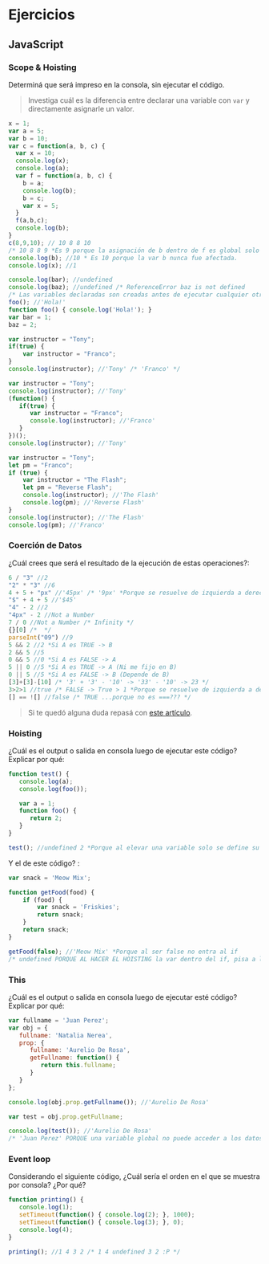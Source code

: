 
# Ejercicios

## JavaScript

### Scope & Hoisting

Determiná que será impreso en la consola, sin ejecutar el código.

> Investiga cuál es la diferencia entre declarar una variable con `var` y directamente asignarle un valor.

```javascript
x = 1; 
var a = 5; 
var b = 10; 
var c = function(a, b, c) {
  var x = 10;
  console.log(x);
  console.log(a); 
  var f = function(a, b, c) {
    b = a;
    console.log(b);
    b = c;
    var x = 5;
  }
  f(a,b,c);
  console.log(b);
}
c(8,9,10); // 10 8 8 10 
/* 10 8 8 9 *Es 9 porque la asignación de b dentro de f es global solo dentro de la var f*/
console.log(b); //10 * Es 10 porque la var b nunca fue afectada.
console.log(x); //1
```

```javascript
console.log(bar); //undefined
console.log(baz); //undefined /* ReferenceError baz is not defined
/* Las variables declaradas son creadas antes de ejecutar cualquier otro código. Las variables sin declarar no existen hasta que el código que las asigna es ejecutado.*/
foo(); //'Hola!'
function foo() { console.log('Hola!'); }
var bar = 1;
baz = 2;
```

```javascript
var instructor = "Tony";
if(true) {
    var instructor = "Franco";
}
console.log(instructor); //'Tony' /* 'Franco' */
```

```javascript
var instructor = "Tony";
console.log(instructor); //'Tony'
(function() {
   if(true) {
      var instructor = "Franco";
      console.log(instructor); //'Franco'
   }
})();
console.log(instructor); //'Tony'
```
```javascript
var instructor = "Tony";
let pm = "Franco";
if (true) {
    var instructor = "The Flash";
    let pm = "Reverse Flash";
    console.log(instructor); //'The Flash'
    console.log(pm); //'Reverse Flash'
}
console.log(instructor); //'The Flash'
console.log(pm); //'Franco'
```
### Coerción de Datos

¿Cuál crees que será el resultado de la ejecución de estas operaciones?:

```javascript
6 / "3" //2
"2" * "3" //6
4 + 5 + "px" //'45px' /* '9px' *Porque se resuelve de izquierda a derecha */
"$" + 4 + 5 //'$45'
"4" - 2 //2
"4px" - 2 //Not a Number
7 / 0 //Not a Number /* Infinity */
{}[0] /*  */
parseInt("09") //9
5 && 2 //2 *Si A es TRUE -> B
2 && 5 //5
0 && 5 //0 *Si A es FALSE -> A
5 || 0 //5 *Si A es TRUE -> A (Ni me fijo en B)
0 || 5 //5 *Si A es FALSE -> B (Depende de B)
[3]+[3]-[10] /* '3' + '3' - '10' -> '33' - '10' -> 23 */
3>2>1 //true /* FALSE -> True > 1 *Porque se resuelve de izquierda a derecha*/
[] == ![] //false /* TRUE ...porque no es ===??? */
```

> Si te quedó alguna duda repasá con [este artículo](http://javascript.info/tutorial/object-conversion).


### Hoisting

¿Cuál es el output o salida en consola luego de ejecutar este código? Explicar por qué:

```javascript
function test() {
   console.log(a);
   console.log(foo());

   var a = 1;
   function foo() {
      return 2;
   }
}

test(); //undefined 2 *Porque al elevar una variable solo se define su nombre, no su valor. En cambio la función va en bloque.
```

Y el de este código? :

```javascript
var snack = 'Meow Mix';

function getFood(food) {
    if (food) {
        var snack = 'Friskies';
        return snack;
    }
    return snack;
}

getFood(false); //'Meow Mix' *Porque al ser false no entra al if
/* undefined PORQUE AL HACER EL HOISTING la var dentro del if, pisa a la var global, pero no llega a definirse un valor porque no se entra al if*/
```


### This

¿Cuál es el output o salida en consola luego de ejecutar esté código? Explicar por qué:

```javascript
var fullname = 'Juan Perez';
var obj = {
   fullname: 'Natalia Nerea',
   prop: {
      fullname: 'Aurelio De Rosa',
      getFullname: function() {
         return this.fullname;
      }
   }
};

console.log(obj.prop.getFullname()); //'Aurelio De Rosa'

var test = obj.prop.getFullname;

console.log(test()); //'Aurelio De Rosa' 
/* 'Juan Perez' PORQUE una variable global no puede acceder a los datos de una variable local*/
```

### Event loop

Considerando el siguiente código, ¿Cuál sería el orden en el que se muestra por consola? ¿Por qué?

```javascript
function printing() {
   console.log(1);
   setTimeout(function() { console.log(2); }, 1000);
   setTimeout(function() { console.log(3); }, 0);
   console.log(4);
}

printing(); //1 4 3 2 /* 1 4 undefined 3 2 :P */
```
